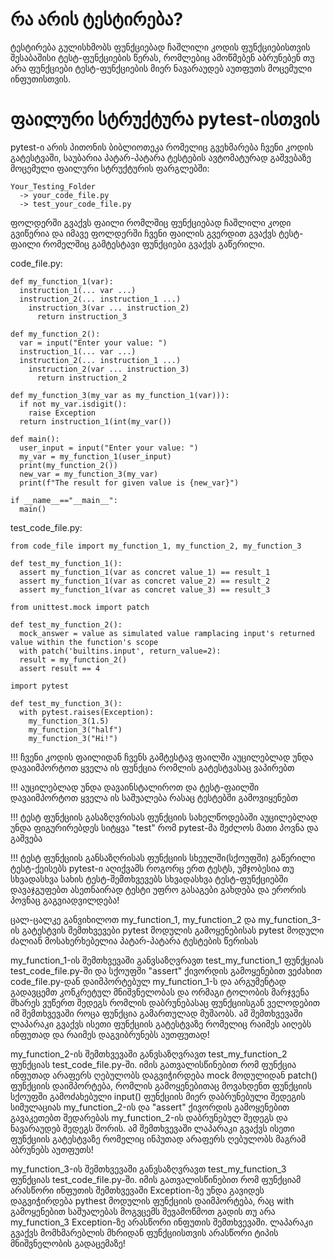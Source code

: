 # **რა არის ტესტირება?**
ტესტირება გულისხმობს ფუნქციებად ჩაშლილი კოდის ფუნქციებისთვის შესაბაშისი ტესტ-ფუნქციების წერას, რომლებიც ამოწმებენ აბრუნებენ თუ არა ფუნქციები ტესტ-ფუნქციების მიერ ნავარაუდებ აუთფუთს მოცემული ინფუთისთვის.

# **ფაილური სტრუქტურა pytest-ისთვის**
pytest-ი არის პითონის ბიბლიოთეკა რომელიც გვეხმარება ჩვენი კოდის გატესტვაში, საუბარია პატარ-პატარა ტესტების ავტომატურად გაშვებაზე მოცემული ფაილური სტრუქტურის ფარგლებში:
```
Your_Testing_Folder
  -> your_code_file.py
  -> test_your_code_file.py
```
ფოლდერში გვაქვს ფაილი რომლშიც ფუნქციებად ჩაშლილი კოდი გვიწერია და იმავე ფოლდერში ჩვენი ფაილის გვერდით გვაქვს ტესტ-ფაილი რომელშიც გამტესტავი ფუნქციები გვაქვს გაწერილი.

code_file.py:
```
def my_function_1(var):
  instruction_1(... var ...)
  instruction_2(... instruction_1 ...)
    instruction_3(var ... instruction_2)
      return instruction_3

def my_function_2():
  var = input("Enter your value: ")
  instruction_1(... var ...)
  instruction_2(... instruction_1 ...)
    instruction_2(var ... instruction_3)
      return instruction_2

def my_function_3(my_var as my_function_1(var))):
  if not my_var.isdigit():
    raise Exception
  return instruction_1(int(my_var())

def main():
  user_input = input("Enter your value: ")
  my_var = my_function_1(user_input)
  print(my_function_2())
  new_var = my_function_3(my_var)
  print(f"The result for given value is {new_var}")

if __name__=="__main__":
  main()
```
test_code_file.py:
```
from code_file import my_function_1, my_function_2, my_function_3

def test_my_function_1():
  assert my_function_1(var as concret value_1) == result_1
  assert my_function_1(var as concret value_2) == result_2
  assert my_function_1(var as concret value_3) == result_3

from unittest.mock import patch

def test_my_function_2():
  mock_answer = value as simulated value ramplacing input's returned value within the function's scope
  with patch('builtins.input', return_value=2):
  result = my_function_2()
  assert result == 4

import pytest

def test_my_function_3():
  with pytest.raises(Exception):
    my_function_3(1.5)
    my_function_3("half")
    my_function_3("Hi!")
```
!!! ჩვენი კოდის ფაილიდან ჩვენს გამტესტავ ფაილში აუცილებლად უნდა დავაიმპორტოთ ყველა ის ფუნქცია რომლის გატესტვასაც ვაპირებთ

!!! აუცილებლად უნდა დავაინსტალიროთ და ტესტ-ფაილში დავაიმპორტოთ ყველა ის საშუალება რასაც ტესტებში გამოვიყენებთ

!!! ტესტ ფუნქციის გასაზღვრისას ფუნქციის სახელწოდებაში აუცილებლად უნდა ფიგურირებდეს სიტყვა "test" რომ pytest-მა შეძლოს მათი პოვნა და გაშვება

!!! ტესტ ფუნქციის განსაზღრისას ფუნქციის სხეულში(სქოუფში) გაწერილი ტესტ-ქეისებს pytest-ი აღიქვამს როგორც ერთ ტესტს, უმჯობესია თუ სხვადასხვა სახის ტესტ-შემთხვევებს სხვადასხვა ტესტ-ფუნქციებში დავაჯგუფებთ ასეთნაირად ტესტი უფრო გასაგები გახდება და ერორის პოვნაც გაგვიადვილდება!

ცალ-ცალკე განვიხილოთ my_function_1, my_function_2 და my_function_3-ის გატესტვის შემთხვევები pytest მოდულის გამოყენებისას
pytest მოდული ძალიან მოსახერხებელია პატარ-პატარა ტესტების წერისას

my_function_1-ის შემთხვევაში განვსაზღვრავთ test_my_function_1 ფუნქციას test_code_file.py-ში და სქოუფში "assert" ქივორდის გამოყენებით ვეძახით code_file.py-დან დაიმპორტებულ my_function_1-ს და არგუმენტად გადავცემთ კონკრეტულ მნიშვნელობას და ორმაგი ტოლობის მარჯვენა მხარეს ვუწერთ შედეგს რომლის დაბრუნებასაც ფუნქციისგან ველოდებით იმ შემთხვევაში როცა ფუნქცია გამართულად მუშაობს. ამ შემთხვევაში ლაპარაკი გვაქვს ისეთი ფუნქციის გატესტვაზე რომელიც რაიმეს აიღებს ინფუთად და რაიმეს დაგვიბრუნებს აუთფუთად!


my_function_2-ის შემთხვევაში განვსაზღვრავთ test_my_function_2 ფუნქციას test_code_file.py-ში. იმის გათვალისწინებით რომ ფუნქცია ინფუთად არაფერს ღებულობს დაგვიჭირდება mock მოდულიდან patch() ფუნქციის დაიმპორტება, რომლის გამოყენებითაც მოვახდენთ ფუნქციის სქოუფში გამოძახებული input() ფუნქციის მიერ დაბრუნებული შედეგის სიმულაციას my_function_2-ის და "assert" ქივორდის გამოყენებით გავაკეთებთ შედარებას my_function_2-ის დაბრუნებულ შედეგს და ნავარაუდებ შედეგს შორის. ამ შემთხვევაში ლაპარაკი გვაქვს ისეთი ფუნქციის გატესტვაზე რომელიც ინპუთად არაფერს ღებულობს მაგრამ აბრუნებს აუთფუთს!


my_function_3-ის შემთხვევაში განვსაზღვრავთ test_my_function_3 ფუნქციას test_code_file.py-ში. იმის გათვალისწინებით რომ ფუნქციამ არასწორი ინფუთის შემთხვევაში Exception-ზე უნდა გავიდეს დაგვიჭირდება pythest მოდულის ფუნქციის დაიმპორტება, რაც with გამოყენებით საშუალებას მოგვცემს შევამოწმოთ გადის თუ არა my_function_3 Exception-ზე არასწორი ინფუთის შემთხვევაში. ლაპარაკი გვაქვს მომხმარებლის მხრიდან ფუნქციისთვის არასწორი ტიპის მნიშვნელობის გადაცემაზე!




